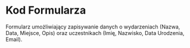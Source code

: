 # Kod Formularza
Formularz umożliwiający zapisywanie danych o wydarzeniach (Nazwa, Data, Miejsce, Opis) oraz uczestnikach (Imię, Nazwisko, Data Urodzenia, Email).



